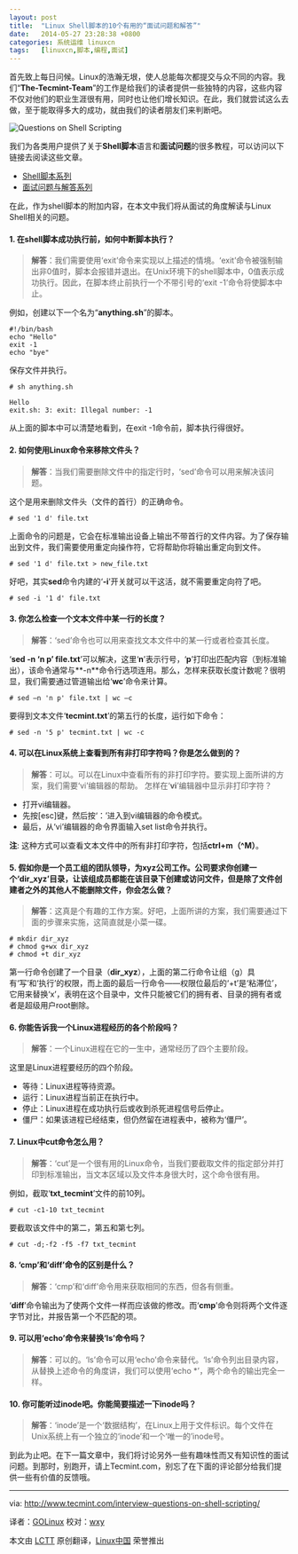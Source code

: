 ```yaml
---
layout: post
title:	"Linux Shell脚本的10个有用的“面试问题和解答”"
date:	2014-05-27 23:28:38 +0800 
categories:	系统运维 linuxcn 
tags:	[linuxcn,脚本,编程,面试]
---
```



首先致上每日问候。Linux的浩瀚无垠，使人总能每次都提交与众不同的内容。我们“**The-Tecmint-Team**”的工作是给我们的读者提供一些独特的内容，这些内容不仅对他们的职业生涯很有用，同时也让他们增长知识。在此，我们就尝试这么去做，至于能取得多大的成功，就由我们的读者朋友们来判断吧。


![Questions on Shell Scripting](/Asserts/Images//attachment/album/201405/27/232841tei4p8m10ywpewb3.png)


我们为各类用户提供了关于**Shell脚本**语言和**面试问题**的很多教程，可以访问以下链接去阅读这些文章。


* [Shell脚本系列](http://www.tecmint.com/category/bash-shell/)
* [面试问题与解答系列](http://www.tecmint.com/category/interview-questions/)


在此，作为shell脚本的附加内容，在本文中我们将从面试的角度解读与Linux Shell相关的问题。


#### 1. 在shell脚本成功执行前，如何中断脚本执行？



> 
> **解答**：我们需要使用‘exit’命令来实现以上描述的情境。‘exit’命令被强制输出非0值时，脚本会报错并退出。在Unix环境下的shell脚本中，0值表示成功执行。因此，在脚本终止前执行一个不带引号的‘exit -1’命令将使脚本中止。
> 
> 
> 


例如，创建以下一个名为“**anything.sh**”的脚本。



```
#!/bin/bash
echo "Hello"
exit -1
echo "bye"

```

保存文件并执行。



```
# sh anything.sh

Hello
exit.sh: 3: exit: Illegal number: -1

```

从上面的脚本中可以清楚地看到，在exit -1命令前，脚本执行得很好。


#### 2. 如何使用Linux命令来移除文件头？



> 
> **解答**：当我们需要删除文件中的指定行时，‘sed’命令可以用来解决该问题。
> 
> 
> 


这个是用来删除文件头（文件的首行）的正确命令。



```
# sed '1 d' file.txt

```

上面命令的问题是，它会在标准输出设备上输出不带首行的文件内容。为了保存输出到文件，我们需要使用重定向操作符，它将帮助你将输出重定向到文件。



```
# sed '1 d' file.txt > new_file.txt

```

好吧，其实**sed**命令内建的‘**-i**’开关就可以干这活，就不需要重定向符了吧。



```
# sed -i '1 d' file.txt

```

#### 3. 你怎么检查一个文本文件中某一行的长度？



> 
> **解答**：‘sed’命令也可以用来查找文本文件中的某一行或者检查其长度。
> 
> 
> 


‘**sed -n ‘n p’ file.txt**’可以解决，这里‘**n**’表示行号，‘**p**’打印出匹配内容（到标准输出），该命令通常与**-n**命令行选项连用。那么，怎样来获取长度计数呢？很明显，我们需要通过管道输出给‘**wc**’命令来计算。



```
# sed –n 'n p' file.txt | wc –c

```

要得到文本文件‘**tecmint.txt**’的第五行的长度，运行如下命令：



```
# sed -n '5 p' tecmint.txt | wc -c

```

#### 4. 可以在Linux系统上查看到所有非打印字符吗？你是怎么做到的？



> 
> **解答**：可以。可以在Linux中查看所有的非打印字符。要实现上面所讲的方案，我们需要‘vi’编辑器的帮助。 怎样在‘**vi**’编辑器中显示非打印字符？
> 
> 
> 


* 打开vi编辑器。
* 先按[esc]键，然后按‘：’进入到vi编辑器的命令模式。
* 最后，从‘vi’编辑器的命令界面输入set list命令并执行。


**注**: 这种方式可以查看文本文件中的所有非打印字符，包括**ctrl+m（^M）**。


#### 5. 假如你是一个员工组的团队领导，为xyz公司工作。公司要求你创建一个‘dir\_xyz’目录，让该组成员都能在该目录下创建或访问文件，但是除了文件创建者之外的其他人不能删除文件，你会怎么做？



> 
> **解答**：这真是个有趣的工作方案。好吧，上面所讲的方案，我们需要通过下面的步骤来实施，这简直就是小菜一碟。
> 
> 
> 



```
# mkdir dir_xyz
# chmod g+wx dir_xyz
# chmod +t dir_xyz

```

第一行命令创建了一个目录（**dir\_xyz**），上面的第二行命令让组（g）具有‘写’和‘执行’的权限，而上面的最后一行命令——权限位最后的‘+t’是‘粘滞位’，它用来替换‘x’，表明在这个目录中，文件只能被它们的拥有者、目录的拥有者或者是超级用户root删除。


#### 6. 你能告诉我一个Linux进程经历的各个阶段吗？



> 
> **解答**：一个Linux进程在它的一生中，通常经历了四个主要阶段。
> 
> 
> 


这里是Linux进程要经历的四个阶段。


* 等待：Linux进程等待资源。
* 运行：Linux进程当前正在执行中。
* 停止：Linux进程在成功执行后或收到杀死进程信号后停止。
* 僵尸：如果该进程已经结束，但仍然留在进程表中，被称为‘僵尸’。


#### 7. Linux中cut命令怎么用？



> 
> **解答**：‘cut’是一个很有用的Linux命令，当我们要截取文件的指定部分并打印到标准输出，当文本区域以及文件本身很大时，这个命令很有用。
> 
> 
> 


例如，截取‘**txt\_tecmint**’文件的前10列。



```
# cut -c1-10 txt_tecmint

```

要截取该文件中的第二，第五和第七列。



```
# cut -d;-f2 -f5 -f7 txt_tecmint

```

#### 8. ‘cmp’和‘diff’命令的区别是什么？



> 
> **解答**：‘cmp’和‘diff’命令用来获取相同的东西，但各有侧重。
> 
> 
> 


‘**diff**’命令输出为了使两个文件一样而应该做的修改。而‘**cmp**’命令则将两个文件逐字节对比，并报告第一个不匹配的项。


#### 9. 可以用‘echo’命令来替换‘ls’命令吗？



> 
> **解答**：可以的。‘ls’命令可以用‘echo’命令来替代。‘ls’命令列出目录内容，从替换上述命令的角度讲，我们可以使用‘echo \*’，两个命令的输出完全一样。
> 
> 
> 


#### 10. 你可能听过inode吧。你能简要描述一下inode吗？



> 
> **解答**：‘inode’是一个‘数据结构’，在Linux上用于文件标识。每个文件在Unix系统上有一个独立的‘inode’和一个‘唯一的’inode号。
> 
> 
> 


到此为止吧。在下一篇文章中，我们将讨论另外一些有趣味性而又有知识性的面试问题。到那时，别跑开，请上Tecmint.com，别忘了在下面的评论部分给我们提供一些有价值的反馈哦。




---


via: <http://www.tecmint.com/interview-questions-on-shell-scripting/>


译者：[GOLinux](https://github.com/GOLinux) 校对：[wxy](https://github.com/wxy)


本文由 [LCTT](https://github.com/LCTT/TranslateProject) 原创翻译，[Linux中国](http://linux.cn/) 荣誉推出

